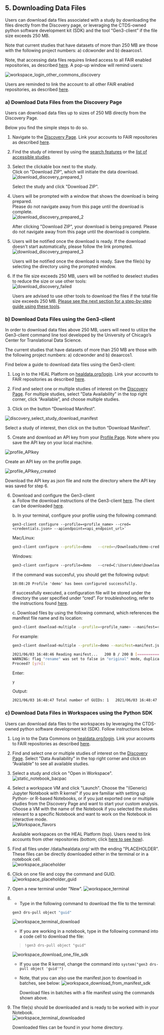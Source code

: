 ## 5\. Downloading Data Files

Users can download data files associated with a study by downloading the files directly from the Discovery page, or leveraging the CTDS-owned python software development kit (SDK) and the tool “Gen3-client” if the file size exceeds 250 MB.

Note that current studies that have datasets of more than 250 MB are those with the following project numbers: a) cdcwonder and b) deaarcos1.

Note, that accessing data files requires linked access to all FAIR enabled repositories, as described [here](#LinkingAccessTo). A pop-up window will remind users:

![workspace_login_other_commons_discovery](img/workspace_login_other_commons_discovery.png)

Users are reminded to link the account to all other FAIR enabled repositories, as described [here](#LinkingAccessTo).

### a) Download Data Files from the Discovery Page

Users can download data files up to sizes of 250 MB directly from the Discovery Page.  

Below you find the simple steps to do so.

1.  Navigate to the [Discovery Page](#Discovery). Link your accounts to FAIR repositories as described [here](#LinkingAccessTo).  
      
    
2.  Find the study of interest by using the [search features](#SearchFeatures) or the [list of accessible studies](#FindAvailableDatasets).  
      
    
3.  Select the clickable box next to the study.  
    Click on "Download ZIP", which will initiate the data download.  
    ![download_discovery_prepared_1](img/download_discovery_prepared_1.png)
    
    Select the study and click "Download ZIP".
    
      
    
4.  Users will be prompted with a window that shows the download is being prepared.  
    Please do not navigate away from this page until the download is complete.  
    ![download_discovery_prepared_2](img/download_discovery_prepared_2.png)
    
    After clicking "Download ZIP", your download is being prepared. Please do not navigate away from this page until the download is complete.
    
      
    
5.  Users will be notified once the download is ready. If the download doesn't start automatically, please follow the link prompted.  
    ![download_discovery_prepared_3](img/download_discovery_prepared_3.png)
    
    Users will be notified once the download is ready. Save the file(s) by selecting the directory using the prompted window.
    
      
    
6.  If the file size exceeds 250 MB, users will be notified to deselect studies to reduce the size or use other tools:  
    ![download_discovery_failed](img/download_discovery_failed.png)
    
    Users are advised to use other tools to download the files if the total file size exceeds 250 MB. [Please see the next section for a step-by-step guide using these tools](#DownloadFilesClientSDK).
    
      
    

### b) Download Data Files using the Gen3-client

In order to download data files above 250 MB, users will need to utilize the Gen3-client command line tool developed by the University of Chicago’s Center for Translational Data Science.

The current studies that have datasets of more than 250 MB are those with the following project numbers: a) cdcwonder and b) deaarcos1.

Find below a guide to download data files using the Gen3-client:

1.  Log in to the HEAL Platform on [healdata.org/login](https://healdata.org/login). Link your accounts to FAIR repositories as described [here](#LinkingAccessTo).  
      
    
2.  Find and select one or multiple studies of interest on the [Discovery Page](https://healdata.org/discovery). For multiple studies, select "Data Availability" in the top right corner, click “Available”, and choose multiple studies.
  
4.  Click on the button “Download Manifest".

![discovery_select_study_download_manifest](img/discovery_select_study_download_manifest.png)

Select a study of interest, then click on the button “Download Manifest".
     
5.  Create and download an API key from your [Profile Page](https://healdata.org/identity). Note where you save the API key on your local machine.  

![profile_APIkey](img/profile_APIkey.png)
    
Create an API key on the profile page.
    
      
      
![profile_APIkey_created](img/profile_APIkey_created.png)

Download the API key as json file and note the directory where the API key was saved for step 6.
    
      
      
    
6.  Download and configure the Gen3-client  
    a. Follow the download instructions of the Gen3-client [here](https://gen3.org/resources/user/gen3-client/#1-installation-instructions). The client can be downloaded [here](https://github.com/uc-cdis/cdis-data-client/releases/latest).  
      
    b. In your terminal, configure your profile using the following command:  
      
    ```shell
    gen3-client configure --profile=<profile_name> --cred=<credentials.json> --apiendpoint=<api_endpoint_url>`
    ```
   
    Mac/Linux:   
    
    ```bash
    gen3-client configure --profile=demo   --cred=~/Downloads/demo-credentials.json --apiendpoint=https://healdata.org/
    ```
    
    Windows:   
    
    ```ps
    gen3-client configure --profile=demo   --cred=C:\Users\demo\Downloads\demo-credentials.json --apiendpoint=https://healdata.org/
    ```
    
    If the command was succesful, you should get the following output:

    ```10:08:20 Profile 'demo' has been configured successfully. ```

    If successfully executed, a configuration file will be stored under the directory the user specified under “cred”. For troubleshooting, refer to the instructions found [here](https://gen3.org/resources/user/gen3-client/#2-configure-a-profile-with-credentials).  
      
    c. Download files by using the following command, which references the manifest file name and its location:  
      
    ```bash
    gen3-client download-multiple --profile=<profile_name> --manifest=<manifest_file> --download-path=<path_for_files>
    ```
    For example:
    ```bash
    gen3-client download-multiple --profile=demo --manifest=manifest.json --download-path=downloads
    ```
    
    
    ```bash 
    2021/06/03 16:48:46 Reading manifest...   200 B / 200 B [===================] 100.00% 0s  
    WARNING: flag "rename" was set to false in "original" mode, duplicated files under "downloads/" will be overwritten   
    Proceed? [y/n]:
    ```

    Enter:

    ```bash
    y
    ```
    
    
    Output:

    ```bash
    2021/06/03 16:48:47 Total number of GUIDs: 1   2021/06/03 16:48:47 Preparing file info for each file, please wait...   1 / 1 [============================================] 100.00% 0s   2021/06/03 16:48:47 File info prepared successfully   arcos_all_washpost.tsv.gz 6.41 GiB / 6.41 GiB [=======================================================] 100.00% 0s
    ```
  

### c) Download Data Files in Workspaces using the Python SDK

Users can download data files to the workspaces by leveraging the CTDS-owned python software development kit (SDK). Follow instructions below.

1.  Log in to the Data Commons on [healdata.org/login](https://healdata.org/login). Link your accounts to FAIR repositories as described [here](#LinkingAccessTo).  
      
    
2.  Find and select one or multiple studies of interest on the [Discovery Page](https://healdata.org/discovery). Select "Data Availability" in the top right corner and click on “Available” to see all available studies.  
      
    
3.  Select a study and click on "Open in Workspace".  
    ![static_notebook_bacpac](img/static_notebook_bacpac.png)  
      
    
4.  Select a workspace VM and click "Launch". Choose the "(Generic) Jupyter Notebook with R kernel" if you are familiar with setting up Python- or R-based Notebooks, or if you just exported one or multiple studies from the Discovery Page and want to start your custom analysis. Choose a VM with the name of the Notebook if you selected the studies relevant to a specific Notebook and want to work on the Notebook in interactive mode.  
    ![Workspace_flavors](img/workspace_flavors.png)
    
    Available workspaces on the HEAL Platform (top). Users need to link accounts from other repositories (bottom; click [here to see how](#LinkingAccessTo)).
    
      
      
    
5.  Find all files under /data/healdata.org/ with the ending "PLACEHOLDER". These files can be directly downloaded either in the terminal or in a notebook cell.  
    ![workspace_placeholder](img/workspace_placeholder.png)  
      
    
6.  Click on one file and copy the command and GUID.  
    ![workspace_placeholder_guid](img/workspace_placeholder_guid.png)  
      
    
7.  Open a new terminal under "New". ![workspace_terminal](img/workspace_terminal.png)  
      
    
8.  *   Type in the following command to download the file to the terminal:  
    ```bash
    gen3 drs-pull object "guid"
    ```
          
    ![workspace_terminal_download](img/workspace_terminal_download.png)  
          
        
    *   If you are working in a notebook, type in the following command into a code cell to download the file:  

    > `!gen3 drs-pull object "guid"`  
          
    ![workspace_download_one_file_sdk](img/workspace_download_one_file_sdk.png)  
          
        
    *  If you use the R kernel, change the command into `system("gen3 drs-pull object 'guid'")`  
          
        
    *   Note, that you can also use the manifest.json to download in batches, see below: ![workspace_download_from_manifest_sdk](img/workspace_download_from_manifest_sdk.png)
        
        Download files in batches with a file manifest using the commands shown above.
        
          
          
        
9.  The file(s) should be downloaded and is ready to be worked with in your Notebook.  
    ![workspace_terminal_downloaded](img/workspace_terminal_downloaded.png)
    
    Downloaded files can be found in your home directory.
